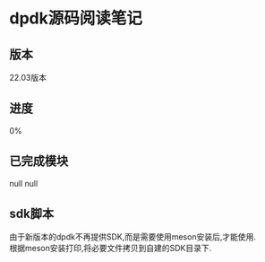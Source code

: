 
# dpdk源码阅读笔记

## 版本 
22.03版本

## 进度
0%

## 已完成模块
null
null

## sdk脚本
由于新版本的dpdk不再提供SDK,而是需要使用meson安装后,才能使用.<br>
根据meson安装打印,将必要文件拷贝到自建的SDK目录下.

